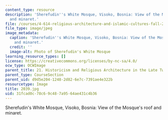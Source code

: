 ```yaml
---
content_type: resource
description: 'Sherefudin''s White Mosque, Visoko, Bosnia: View of the Mosque''s roof
  and minaret.'
file: /courses/4-614-religious-architecture-and-islamic-cultures-fall-2002/31fcad0c78c69c487a9564ae431c4b36_2039.jpg
file_type: image/jpeg
image_metadata:
  caption: 'Sherefudin''s White Mosque, Visoko, Bosnia: View of the Mosque''s roof
    and minaret.'
  credit: ''
  image-alt: Photo of Sherefudin's White Mosque
learning_resource_types: []
license: https://creativecommons.org/licenses/by-nc-sa/4.0/
ocw_type: OCWImage
parent_title: 21. Historicism and Religious Architecture in the Late Twentieth Century
parent_type: CourseSection
parent_uid: d9d5e204-1248-2d82-6e7c-7391ae4e322b
resourcetype: Image
title: 2039.jpg
uid: 31fcad0c-78c6-9c48-7a95-64ae431c4b36
---
```

Sherefudin's White Mosque, Visoko, Bosnia: View of the Mosque's roof and minaret.